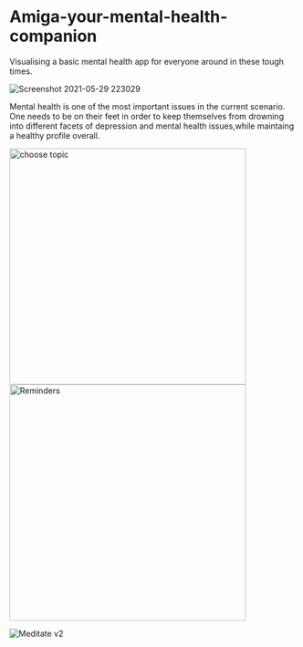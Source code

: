 # Amiga-your-mental-health-companion
Visualising a basic mental health app for everyone around in these tough times.

 ![Screenshot 2021-05-29 223029](https://user-images.githubusercontent.com/69161722/120078545-996fc600-c0cd-11eb-8ffd-dcb4f44f6932.jpg)
 
 Mental health is one of the most important issues in the current scenario. One needs to be on their feet in order to keep themselves from drowning into different facets of depression and mental health issues,while maintaing a healthy profile overall.

   <img width="414" alt="choose topic " src="https://user-images.githubusercontent.com/69161722/120084514-7570ac80-c0ee-11eb-8fe8-c56f0181ade4.png">



   <img width="414" alt="Reminders" src="https://user-images.githubusercontent.com/69161722/120084517-786b9d00-c0ee-11eb-9148-d6dcaaee8d78.png">
   
   ![Meditate v2](https://user-images.githubusercontent.com/69161722/120084516-773a7000-c0ee-11eb-9abd-a966ae94518c.jpg)


